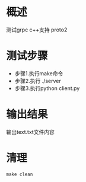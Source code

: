 # 概述
测试grpc c++支持 proto2
# 测试步骤
- 步骤1.执行make命令
- 步骤2.执行 ./server
- 步骤3.执行python client.py
# 输出结果
输出text.txt文件内容
# 清理
```
make clean
```
